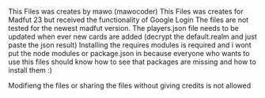 This Files was creates by mawo (mawocoder)
This Files was creates for Madfut 23 but received the functionality of Google Login
The files are not tested for the newest madfut version.
The players.json file needs to be updated when ever new cards are added (decrypt the default.realm and just paste the json result)
Installing the requires modules is required and i wont put the node modules or package.json in because everyone who wants to use this files should know how to see that packages are missing and how to install them :)

Modifieng the files or sharing the files without giving credits is not allowed